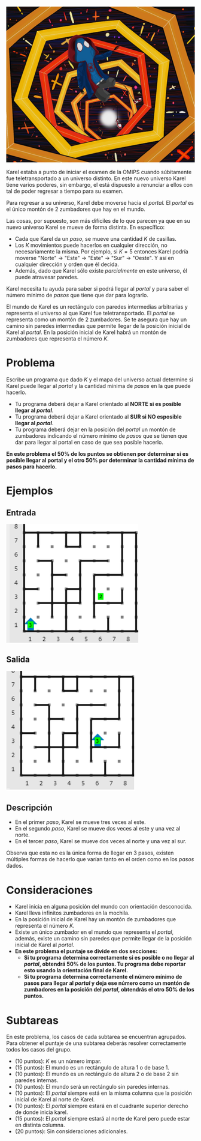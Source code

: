 ![Ilustracion](ilustracion_karelverso.jpeg)

Karel estaba a punto de iniciar el examen de la OMIPS cuando súbitamente fue teletransportado a un universo distinto. En este nuevo universo Karel tiene varios poderes, sin embargo, el está dispuesto a renunciar a ellos con tal de poder regresar a tiempo para su examen.

Para regresar a su universo, Karel debe moverse hacia el _portal._ El _portal_ es el único montón de 2 zumbadores que hay en el mundo.

Las cosas, por supuesto, son más difíciles de lo que parecen ya que en su nuevo universo Karel se mueve de forma distinta. En específico:

- Cada que Karel da un _paso_, se mueve una cantidad $K$ de casillas.
- Los $K$ movimientos puede hacerlos en cualquier dirección, no necesariamente la misma. Por ejemplo, si $K = 5$ entonces Karel podría moverse "Norte" -> "Este" -> "Este" -> "Sur" -> "Oeste". Y así en cualquier dirección y orden que él decida.
- Además, dado que Karel sólo existe _parcialmente_ en este universo, él puede atravesar paredes.

Karel necesita tu ayuda para saber si podrá llegar al _portal_ y para saber el número mínimo de _pasos_ que tiene que dar para lograrlo.

El mundo de Karel es un rectángulo con paredes intermedias arbitrarias y representa el universo al que Karel fue teletransportado. El _portal_ se representa como un montón de 2 zumbadores. Se te asegura que hay un camino sin paredes intermedias que permite llegar de la posición inicial de Karel al _portal_. En la posición inicial de Karel habrá un montón de zumbadores que representa el número $K$.

# Problema

Escribe un programa que dado $K$ y el mapa del universo actual determine si Karel puede llegar al _portal_ y la cantidad mínima de _pasos_ en la que puede hacerlo.

- Tu programa deberá dejar a Karel orientado al **NORTE si es posible llegar al _portal_**.
- Tu programa deberá dejar a Karel orientado al **SUR si NO esposible llegar al _portal_**.
- Tu programa deberá dejar en la posición del _portal_ un montón de zumbadores indicando el número mínimo de _pasos_ que se tienen que dar para llegar al portal en caso de que sea posible hacerlo.

**En este problema el 50% de los puntos se obtienen por determinar si es posible llegar al portal y el otro 50% por determinar la cantidad mínima de pasos para hacerlo.**

# Ejemplos

## Entrada

![Mundo de entrada](karelverso.in.png)

## Salida

![Mundo de salida](karelverso.out.png)

## Descripción

- En el primer _paso_, Karel se mueve tres veces al este.
- En el segundo _paso_, Karel se mueve dos veces al este y una vez al norte.
- En el tercer _paso_, Karel se mueve dos veces al norte y una vez al sur.

Observa que esta no es la única forma de llegar en 3 pasos, existen múltiples formas de hacerlo que varían tanto en el orden como en los _pasos_ dados.

# Consideraciones

- Karel inicia en alguna posición del mundo con orientación desconocida.
- Karel lleva infinitos zumbadores en la mochila.
- En la posición inicial de Karel hay un montón de zumbadores que representa el número $K$.
- Existe un único zumbador en el mundo que representa el _portal_, además, existe un camino sin paredes que permite llegar de la posición inicial de Karel al _portal_.
- **En este problema el puntaje se divide en dos secciones:**
  - **Si tu programa determina correctamente si es posible o no llegar al _portal_, obtendrá 50% de los puntos. Tu programa debe reportar esto usando la orientación final de Karel.**
  - **Si tu programa determina correctamente el número mínimo de pasos para llegar al _portal_ y deja ese número como un montón de zumbadores en la posición del _portal_, obtendrás el otro 50% de los puntos.**

# Subtareas

En este problema, los casos de cada subtarea se encuentran agrupados. Para obtener el puntaje de una subtarea deberás resolver correctamente todos los casos del grupo.

- (10 puntos): $K$ es un número impar.
- (15 puntos): El mundo es un rectángulo de altura $1$ o de base $1$.
- (10 puntos): El mundo es un rectángulo de altura $2$ o de base $2$ sin paredes internas.
- (10 puntos): El mundo será un rectángulo sin paredes internas.
- (10 puntos): El _portal_ siempre está en la misma columna que la posición inicial de Karel al norte de Karel.
- (10 puntos): El _portal_ siempre estará en el cuadrante superior derecho de donde inicia karel.
- (15 puntos): El _portal_ siempre estará al norte de Karel pero puede estar en distinta columna.
- (20 puntos): Sin consideraciones adicionales.
